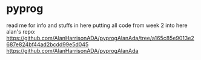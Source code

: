 # pyprog


read me for info and stuffs in here
putting all code from week 2 into here
alan's repo: https://github.com/AlanHarrisonADA/pyprogAlanAda/tree/a165c85e9013e2687e824bf44ad2bcdd99e5d045
https://github.com/AlanHarrisonADA/pyprogAlanAda